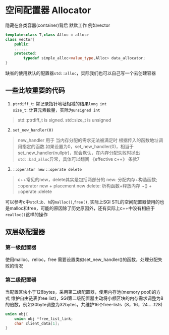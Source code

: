 # 空间配置器 Allocator
隐藏在各类容器(container)背后 默默工作
例如vector
```c++
template<class T,class Alloc = alloc>
class vector{
    public:
    ......
    protected:
        typedef simple_alloc<value_type,Alloc> data_allocator;
}
```
缺省的使用默认的配置器`std::alloc`，实际我们也可以自己写一个去创建容器

## 一些比较重要的代码
1. `ptrdiff_t`: 常记录指针地址相减的结果`long int`  
    `size_t`: 计算元素数量，实际为`unsigned int`

> std::ptrdiff_t is signed. std::size_t is unsigned
2. `set_new_handler(0)`  
> new_handler 用于 当内存分配的需求无法被满足时 根据传入的函数地址调用指定的函数.如果设置为0，set_new_handler(0)，相当于set_new_handler(nullptr)，就会默认，在内存分配失败时抛出`std::bad_alloc`异常，具体可以翻阅 《effective c++》 条款7
3. `::operator new` `::operate delete`
> c++常见的new，delete其实是包括两部分的
> new: 分配内存+构造函数; ::operator new + placement new
> delete: 析构函数+释放内存  ~() + ::operate::delete

可以参考c中`stdlib. h`的`malloc()`,`free()`, 实际上SGI STL的空间配置器使用的也是malloc和free，可能的原因除了历史原因外，还有实际上c++中没有相应于`realloc()`这样的操作

## 双层级配置器
### 第一级配置器
使用malloc，relloc，free
需要设置类似set_new_handler()的函数，处理分配失败的情况

### 第二级配置器
当配置区块小于128bytes，采用第二级配置器，使用内存池(memory pool)的方式
维护自由链表(free list)，SGI第二级配置器主动将小额区块的内存需求调整为8的倍数，例如30byte调整为32bytes，共维护16个free-lists（8，16，24.....128)
```c++
union obj{
    union obj *free_list_link;
    char client_data[1];
}
```